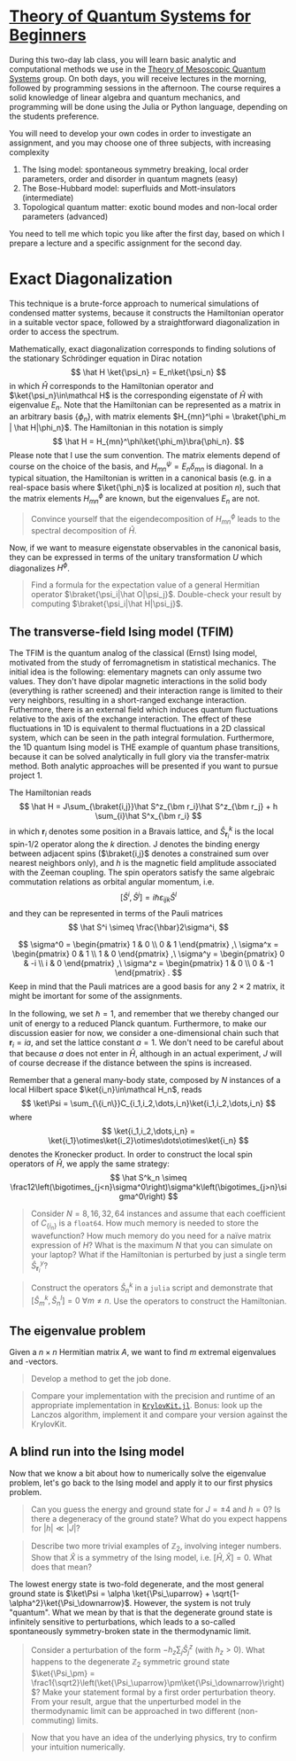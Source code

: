 # [Theory of Quantum Systems for Beginners](https://github.com/hallerinos/LabClass_QuantumSystems)

During this two-day lab class, you will learn basic analytic and computational methods we use in the [Theory of Mesoscopic Quantum Systems](https://www.tmqs.lu/) group.
On both days, you will receive lectures in the morning, followed by programming sessions in the afternoon.
The course requires a solid knowledge of linear algebra and quantum mechanics, and programming will be done using the Julia or Python language, depending on the students preference.

You will need to develop your own codes in order to investigate an assignment, and you may choose one of three subjects, with increasing complexity
1. The Ising model: spontaneous symmetry breaking, local order parameters, order and disorder in quantum magnets (easy)
2. The Bose-Hubbard model: superfluids and Mott-insulators (intermediate)
3. Topological quantum matter: exotic bound modes and non-local order parameters (advanced)

You need to tell me which topic you like after the first day, based on which I prepare a lecture and a specific assignment for the second day.

# Exact Diagonalization
This technique is a brute-force approach to numerical simulations of condensed matter systems, because it constructs the Hamiltonian operator in a suitable vector space, followed by a straightforward diagonalization in order to access the spectrum.

Mathematically, exact diagonalization corresponds to finding solutions of the stationary Schrödinger equation in Dirac notation
$$
\hat H \ket{\psi_n} = E_n\ket{\psi_n}
$$
in which $\hat H$ corresponds to the Hamiltonian operator and $\ket{\psi_n}\in\mathcal H$ is the corresponding eigenstate of $\hat H$ with eigenvalue $E_n$.
Note that the Hamiltonian can be represented as a matrix in an arbitrary basis $\{\phi_n\}$, with matrix elements $H_{mn}^\phi = \braket{\phi_m | \hat H|\phi_n}$.
The Hamiltonian in this notation is simply 
$$
\hat H = H_{mn}^\phi\ket{\phi_m}\bra{\phi_n}.
$$
Please note that I use the sum convention.
The matrix elements depend of course on the choice of the basis, and $H_{mn}^\psi = E_n\delta_{mn}$ is diagonal.
In a typical situation, the Hamiltonian is written in a canonical basis (e.g. in a real-space basis where $\ket{\phi_n}$ is localized at position $n$), such that the matrix elements $H_{mn}^\phi$ are known, but the eigenvalues $E_n$ are not.

> Convince yourself that the eigendecomposition of $H^\phi_{mn}$ leads to the spectral decomposition of $\hat H$.

<!-- A diagonalization of the Hamiltonian matrix $H^\phi = U^\phi D U^{\phi\dag}$ will always lead to a unitary transformation of the form
$$
\hat H = (U^\phi D U^{\phi\dag})_{mn}\ket{\phi_m}\bra{\phi_n}
= U^\phi_{mk} D_k U^{\phi*}_{nk}\ket{\phi_m}\bra{\phi_n}
= D_k\ket{\psi_k'}\bra{\psi_k'}
$$
A comparison with the Schrödinger equation then leads to $D_k=E_k$ and $\ket{\psi_k}=\ket{\psi'_k}$ up to an irrelevant arbitrary phase. -->

Now, if we want to measure eigenstate observables in the canonical basis, they can be expressed in terms of the unitary transformation $U$ which diagonalizes $H^\phi$.

> Find a formula for the expectation value of a general Hermitian operator $\braket{\psi_i|\hat O|\psi_j}$. Double-check your result by computing $\braket{\psi_i|\hat H|\psi_j}$.

<!-- The expectation value of any operator, initially expressed in the canonical basis, can then be expressed in terms of the unitary rotation of $H$ to the diagonal basis, i.e.
$$
\braket{\psi_i|\hat O|\psi_j} = O^\phi_{mn}\braket{\psi_j|\phi_m}\braket{\phi_n|\psi_j} = (U^{\phi\dag} O^\phi U^\phi)_{ij}
$$ -->

## The transverse-field Ising model (TFIM)
The TFIM is the quantum analog of the classical (Ernst) Ising model, motivated from the study of ferromagnetism in statistical mechanics.
The initial idea is the following: elementary magnets can only assume two values. They don't have dipolar magnetic interactions in the solid body (everything is rather screened) and their interaction range is limited to their very neighbors, resulting in a short-ranged exchange interaction.
Futhermore, there is an external field which induces quantum fluctuations relative to the axis of the exchange interaction.
The effect of these fluctuations in 1D is equivalent to thermal fluctuations in a 2D classical system, which can be seen in the path integral formulation.
Furthermore, the 1D quantum Ising model is THE example of quantum phase transitions, because it can be solved analytically in full glory via the transfer-matrix method.
Both analytic approaches will be presented if you want to pursue project 1.

The Hamiltonian reads
$$
\hat H = J\sum_{\braket{i,j}}\hat S^z_{\bm r_i}\hat S^z_{\bm r_j} + h \sum_{i}\hat S^x_{\bm r_i}
$$
in which $\bm r_i$ denotes some position in a Bravais lattice, and $\hat S^k_{\bm r_i}$ is the local spin-1/2 operator along the $k$ direction.
J denotes the binding energy between adjacent spins ($\braket{i,j}$ denotes a constrained sum over nearest neighbors only), and $h$ is the magnetic field amplitude associated with the Zeeman coupling.
The spin operators satisfy the same algebraic commutation relations as orbital angular momentum, i.e.
$$
[\hat S^i,\hat S^j] = i\hbar\varepsilon_{ijk}\hat S^l
$$
and they can be represented in terms of the Pauli matrices
$$
\hat S^i \simeq \frac{\hbar}2\sigma^i,
$$

$$
\sigma^0 =
\begin{pmatrix}
       1 & 0 \\
       0 & 1
\end{pmatrix}
,\
\sigma^x =
\begin{pmatrix}
       0 & 1 \\
       1 & 0
\end{pmatrix}
,\
\sigma^y =
\begin{pmatrix}
       0 & -i \\
       i & 0
\end{pmatrix}
,\
\sigma^z =
\begin{pmatrix}
       1 & 0 \\
       0 & -1
\end{pmatrix}
.
$$
Keep in mind that the Pauli matrices are a good basis for any $2\times2$ matrix, it might be imortant for some of the assignments.

In the following, we set $\hbar=1$, and remember that we thereby changed our unit of energy to a reduced Planck quantum.
Furthermore, to make our discussion easier for now, we consider a one-dimensional chain such that $\bm r_i = ia$, and set the lattice constant $a=1$.
We don't need to be careful about that because $a$ does not enter in $\hat H$, although in an actual experiment, $J$ will of course decrease if the distance between the spins is increased.

Remember that a general many-body state, composed by $N$ instances of a local Hilbert space $\ket{i_n}\in\mathcal H_n$, reads
$$
\ket\Psi = \sum_{\{i_n\}}C_{i_1,i_2,\dots,i_n}\ket{i_1,i_2,\dots,i_n}
$$
where
$$
\ket{i_1,i_2,\dots,i_n} = \ket{i_1}\otimes\ket{i_2}\otimes\dots\otimes\ket{i_n}
$$
denotes the Kronecker product.
In order to construct the local spin operators of $\hat H$, we apply the same strategy:
$$
\hat S^k_n \simeq \frac12\left(\bigotimes_{j<n}\sigma^0\right)\sigma^k\left(\bigotimes_{j>n}\sigma^0\right)
$$

> Consider $N=8,16,32,64$ instances and assume that each coefficient of $C_{\{i_n\}}$ is a `float64`. How much memory is needed to store the wavefunction? How much memory do you need for a naïve matrix expression of $H$? What is the maximum $N$ that you can simulate on your laptop? What if the Hamiltonian is perturbed by just a single term $\hat S^y_{\bm r_i}$?

> Construct the operators $\hat S^k_{n}$ in a `julia` script and demonstrate that $[\hat S^k_{m}, \hat S^l_{n}]=0\ \forall m\neq n$. Use the operators to construct the Hamiltonian.

## The eigenvalue problem
Given a $n\times n$ Hermitian matrix $A$, we want to find $m$ extremal eigenvalues and -vectors.

> Develop a method to get the job done.

<!-- 1. Choose a random starting vector $b_0$
1. Construct $b_{k+1} = \frac{A b_k}{|Ab_k|}$
2. Repeat step two until convergence -->

<!-- The (Cornelius) Lanczos algorithm is a substantially refined version of the power method, and presently the best method to solve the eigenvalue problem of Hermitian matrices. -->

> Compare your implementation with the precision and runtime of an appropriate implementation in [`KrylovKit.jl`](https://github.com/Jutho/KrylovKit.jl).
Bonus: look up the Lanczos algorithm, implement it and compare your version against the KrylovKit.

<!-- These are the results for positive, symmetric, random matrices $A$. You can see that the power method is slightly faster than the KrylovKit, but the runtimes are overall comparable.

If you inspect the number of iterations needed, you can see that the power method needs a couple more steps, but each step is much faster.

(a)             |  (b)
:-:|:-:
![](rand_pow_vs_lanczos_time.png)  |  ![](rand_pow_vs_lanczos_iter.png)

Let's see what happens if we make the matrix $A$ a little less "well-behaved", e.g., by removing the positivity. Then, the runtime of the power method increases a lot.
Whereas the Lanczos is finished after a few iterations, the power method does not even converge anymore after 10000 steps!

(a)             |  (b)
:-:|:-:
![](randn_pow_vs_lanczos_time.png)  |  ![](randn_pow_vs_lanczos_iter.png) -->

## A blind run into the Ising model
Now that we know a bit about how to numerically solve the eigenvalue problem, let's go back to the Ising model and apply it to our first physics problem.

> Can you guess the energy and ground state for $J=\pm4$ and $h=0$?
Is there a degeneracy of the ground state? What do you expect happens for $|h|\ll |J|$? 

<!-- Let's consider the case of $J=-1$ and $h=0$.
In this case, the Hamiltonian is simply 
$$
\hat H = -4\sum_{\braket{i,j}}\hat S^z_{i}\hat S^z_{j}
$$
and we need to find the state which minimizes the energy $\braket{\hat H}$.
The Hamiltonian obviously commutes with $\hat S^z_j$, and therefore there exists a common eigenbasis of $\hat H$ and all $\{\hat S^z_j\}$ which are $\{\ket{\uparrow_j},\ket{\downarrow_j}\}$ with eigenvalues $\pm1/2$.
If adjacent spins are aligned, $\ket{\uparrow_j\uparrow_{j+1}}$ or $\ket{\downarrow_j\downarrow_{j+1}}$, they contribute with energy $-1$, and if they are anti-aligned, $\ket{\uparrow_j\downarrow_{j+1}}$ or $\ket{\downarrow_j\uparrow_{j+1}}$, they contribute with energy $+1$.
There are two orthogonal states which minimize the energy, $\ket{\Psi_\uparrow}$ and $\ket{\Psi_\downarrow}$, which are related by the operator $\hat X \simeq \prod_j\sigma^x$.
Note that this operator, together with the identity, forms a group under multiplication. -->

> Describe two more trivial examples of $\mathbb Z_2$, involving integer numbers. Show that $\hat X$ is a symmetry of the Ising model, i.e. $[\hat H,\hat X]=0$. What does that mean?

The lowest energy state is two-fold degenerate, and the most general ground state is $\ket\Psi = \alpha \ket{\Psi_\uparrow} + \sqrt{1-\alpha^2}\ket{\Psi_\downarrow}$.
However, the system is not truly "quantum".
What we mean by that is that the degenerate ground state is infinitely sensitive to perturbations, which leads to a so-called spontaneously symmetry-broken state in the thermodynamic limit.

> Consider a perturbation of the form $-h_z \sum_j\hat S^z_j$ (with $h_z>0$). What happens to the degenerate $\mathbb Z_2$ symmetric ground state $\ket{\Psi_\pm} = \frac1{\sqrt2}\left(\ket{\Psi_\uparrow}\pm\ket{\Psi_\downarrow}\right)$? Make your statement formal by a first order perturbation theory. From your result, argue that the unperturbed model in the thermodynamic limit can be approached in two different (non-commuting) limits.

<!-- Note that we may always choose a basis which is diagonal in $\hat H$ and $\hat X$.
The $\mathbb Z_2$ symmetric ground states are $\ket{\Psi_\pm} = \frac1{\sqrt2}\left(\ket{\Psi_\uparrow}\pm\ket{\Psi_\downarrow}\right)$, which have eigenvalues $\pm1$.
We will now investigate the effect of a local symmetry-breaking perturbation $-h_z \sum_j\hat S^z_j$ (with $h_z>0$).
We find
$$
-h_z\sum_j\braket{\Psi_s |\hat S^z_j | \Psi_{s'}} = -\sum_j\frac{h_z}4\left(\bra{\Psi_\uparrow}+s\bra{\Psi_\downarrow}\right)\left(\ket{\Psi_\uparrow}-s'\ket{\Psi_\downarrow}\right) = -\sum_j\frac{h_z}4\left(1-ss'\right),
$$
which vanishes for $s=s'$, and leads to $-\frac{h_z N}2$ for $s=-s'$.
The leading order PT eigenstates are therefore the eigenstates of $\sigma_x$ in the ordered basis $\{\ket{\Psi_+},\ket{\Psi_-}\}$, i.e.
$$
\frac1{\sqrt2}\left(\ket{\Psi_+}+\ket{\Psi_-}\right) = \ket{\Psi_\uparrow}
,\
\frac1{\sqrt2}\left(\ket{\Psi_+}-\ket{\Psi_-}\right) = \ket{\Psi_\downarrow}.
$$
We could already have guessed that from the start, because it is trivial to see that
$$
\braket{\Psi_\uparrow | \hat H - h_z \sum_j\hat S^z_j | \Psi_\uparrow} = -JN/4 - h_zN/2
$$
and
$$
\braket{\Psi_\downarrow | \hat H - h_z \sum_j\hat S^z_j | \Psi_\downarrow} = -JN/4 + h_zN/2
$$
which is also our conclusion from degenerate PT, i.e. $E^{(0)}=-JN/4$ and $\Delta E^{(1)} = \mp h_zN/2$ for the $\pm$ eigenstates of $\sigma_x$ in the ordered basis $\{\ket{\Psi_+},\ket{\Psi_-}\}$.

For finite and unperturbed systems, we have a common eigenbasis of $\hat X$ and $\hat H$, such that
$$
\braket{\hat S^z_i} = \braket{\hat X\hat S^z_i\hat X} = -\braket{\hat S^z_i} \Rightarrow \lim_{h_z\rightarrow\infty}\braket{\hat S^z_i} = 0
$$
which leads to the following statement,
$$
\lim_{N\rightarrow\infty}\lim_{h_z\rightarrow0}\braket{\hat S^z_i} = 0.
$$
Note from our PT argument, that the two limits do not commute!
This leads us to the following important conclusion, that
$$
\lim_{h_z\rightarrow0}\lim_{N\rightarrow\infty}\braket{\hat S^z_i}\neq 0
$$
signals the spontaneously broken $\mathbb Z_2$ symmetry of the Ising model.
Another way to detect spontaneous symmetry breaking without a small (symmetry breaking) field is to look for long range order in correlation functions:
$$
\braket{\hat S^z_i\hat S^z_j} \neq 0,
$$
even as $|i-j|\rightarrow\infty$ (it evaluates to $1/4$ if $h=0$). -->


> Now that you have an idea of the underlying physics, try to confirm your intuition numerically.

<!-- The result is as follows:
If you set $J=4$, you will see a quantum phase transition at $h=2$ (marked by a dashed line).
On the left hand side, you see the ordered phase.
The clear indicator is the presence of long-range order through the correlation function $\braket{\hat S^z_i\hat S^z_{i+1}}$. 
Note that $\braket{\hat S^z_i}=0$, which means that numerically we see fluctuations on the order of machine precision, i.e. $\mathcal O(10^{-16})$.
This is in contrast to $\braket{\hat S^x_i\hat S^x_{i+1}}$, which decouples to 
$$
\braket{\hat S^x_i\hat S^x_{i+1}} \approx \braket{\hat S^x_i}\braket{\hat S^x_{i+1}}
$$
in the disordered phase.
Furthermore, you see a clear onset of the paramagnetic phase through a polarization $M_x = \frac1N\sum_j\braket{\hat S^x_i}\approx1/2$.

![](ising_phases.png) -->
